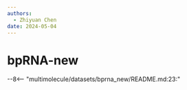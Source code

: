 ```yaml
---
authors:
  - Zhiyuan Chen
date: 2024-05-04
---
```


# bpRNA-new

--8<-- "multimolecule/datasets/bprna_new/README.md:23:"
